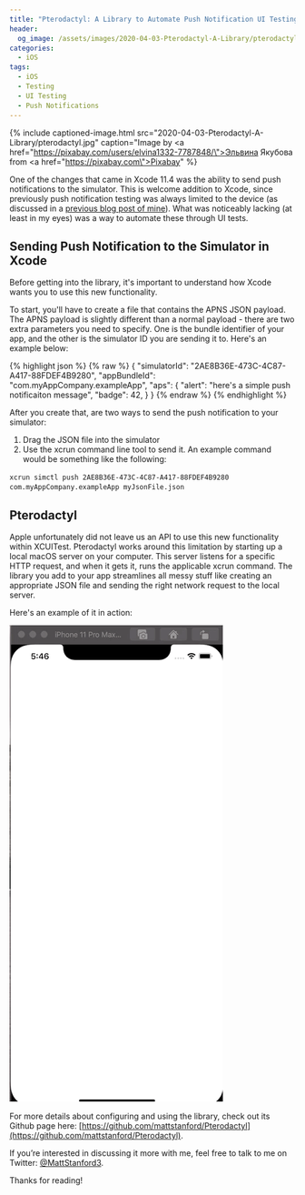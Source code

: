 ```yaml
---
title: "Pterodactyl: A Library to Automate Push Notification UI Testing"
header:
  og_image: /assets/images/2020-04-03-Pterodactyl-A-Library/pterodactyl.jpg
categories:
  - iOS
tags:
  - iOS
  - Testing
  - UI Testing
  - Push Notifications
---
```

 {% include captioned-image.html
    src="2020-04-03-Pterodactyl-A-Library/pterodactyl.jpg" caption="Image by  <a href=\"https://pixabay.com/users/elvina1332-7787848/\">Эльвина Якубова</a> from <a href=\"https://pixabay.com\">Pixabay</a>"
%}

One of the changes that came in Xcode 11.4 was the ability to send push notifications to the simulator. This is welcome addition to Xcode, since previously push notification testing was always limited to the device (as discussed in a [previous blog post of mine](https://mattstanford.dev/ios/push_notification-ui-testing/)). What was noticeably lacking (at least in my eyes) was a way to automate these through UI tests.

## Sending Push Notification to the Simulator in Xcode

Before getting into the library, it's important to understand how Xcode wants you to use this new functionality.

To start, you'll have to create a file that contains the APNS JSON payload. The APNS payload is slightly different than a normal payload - there are two extra parameters you need to specify. One is the bundle identifier of your app, and the other is the simulator ID you are sending it to. Here's an example below:

{% highlight json %}
{% raw %}
{
	"simulatorId": "2AE8B36E-473C-4C87-A417-88FDEF4B9280",
	"appBundleId": "com.myAppCompany.exampleApp",
    "aps": { 
        "alert": "here's a simple push notificaiton message",
        "badge": 42,
    }
}
{% endraw %}
{% endhighlight %}

After you create that, are two ways to send the push notification to your simulator:

1. Drag the JSON file into the simulator
2. Use the xcrun command line tool to send it. An example command would be something like the following:

 `xcrun simctl push 2AE8B36E-473C-4C87-A417-88FDEF4B9280 com.myAppCompany.exampleApp myJsonFile.json`

## Pterodactyl

Apple unfortunately did not leave us an API to use this new functionality within XCUITest. Pterodactyl works around this limitation by starting up a local macOS server on your computer. This server listens for a specific HTTP request, and when it gets it, runs the applicable xcrun command. The library you add to your app streamlines all messy stuff like creating an appropriate JSON file and sending the right network request to the local server.

Here's an example of it in action:

![](/assets/images/2020-04-03-Pterodactyl-A-Library/pterodactyl_example.gif)

For more details about configuring and using the library, check out its Github page here: [https://github.com/mattstanford/Pterodactyl](https://github.com/mattstanford/Pterodactyl).

If you’re interested in discussing it more with me, feel free to talk to me on Twitter: [@MattStanford3](https://twitter.com/MattStanford3).

Thanks for reading!


